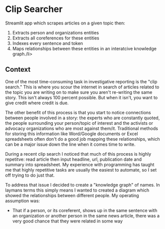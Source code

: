 # Clip Searcher
Streamlit app which scrapes articles on a given topic then: <ol>
  <li>Extracts person and organizations entities</li>
  <li>Extracts all coreferences for these entities</li>
  <li>Indexes every sentence and token</li>
  <li>Maps relationships between these entities in an interatcive knowledge graph./li> 
</ol>


## Context

One of the most time-consuming task in investigative reporting is the "clip search." This is where you scour the internet in search of articles related to the topic you are writing on to make sure you aren't re-writing the same story. This isn't always 100 percent possible. But when it isn't, you want to give credit where credit is due.

The other benefit of this process is that you start to notice connections between people involved in a story: the experts who are constantly quoted, the people surrounding your person/topic of interest and the activists or advocacy organizations who are most against them/it. Traditional methods for storing this information like Word/Google documents or Excel spreadsheets often don't do a good job mapping these relationships, which can be a major issue down the line when it comes time to write.

During a recent clip search I noticed that much of this process is highly repetitve: read article then input headline, url, publication date and summary into spreadsheet. My experience with programming has taught me that highly repetitive tasks are usually the easiest to automate, so I set off trying to do just that.


To address that issue I decided to create a "knowledge graph" of names. In laymans terms this simply means I wanted to created a diagram which showed the relationships between different people. My operating assumption was:
<ul>
    <li>That if a person, or its coreferent, shows up in the same sentence with an organization or another person in the same news article, there was a very good chance that they were related in some way</li>
</ul>
